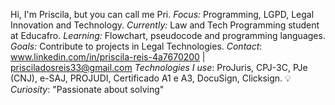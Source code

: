 Hi, I'm Priscila, but you can call me Pri.
*Focus:* Programming, LGPD, Legal Innovation and Technology.
*Currently:* Law and Tech Programming student at Educafro.
*Learning:* Flowchart, pseudocode and programming languages.
*Goals:* Contribute to projects in Legal Technologies.
*Contact*: www.linkedin.com/in/priscila-reis-4a7670200 | prisciladosreis33@gmail.com
*Technologies I use*: ProJuris, CPJ-3C, PJe (CNJ), e-SAJ, PROJUDI, Certificado A1 e A3, DocuSign, Clicksign.
💡 *Curiosity*: "Passionate about solving"
